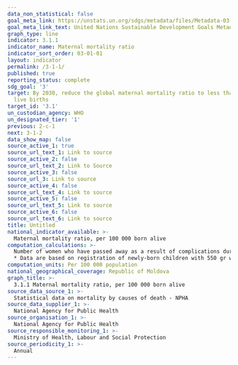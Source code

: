 ```yaml
---
data_non_statistical: false
goal_meta_link: https://unstats.un.org/sdgs/metadata/files/Metadata-03-01-01.pdf
goal_meta_link_text: United Nations Sustainable Development Goals Metadata (pdf 865kB)
graph_type: line
indicator: 3.1.1
indicator_name: Maternal mortality ratio
indicator_sort_order: 03-01-01
layout: indicator
permalink: /3-1-1/
published: true
reporting_status: complete
sdg_goal: '3'
target: By 2030, reduce the global maternal mortality ratio to less than 70 per 100,000
  live births
target_id: '3.1'
un_custodian_agency: WHO
un_designated_tier: '1'
previous: 2-c-1
next: 3-1-2
data_show_map: false
source_active_1: true
source_url_text_1: Link to source
source_active_2: false
source_url_text_2: Link to Source
source_active_3: false
source_url_3: Link to source
source_active_4: false
source_url_text_4: Link to source
source_active_5: false
source_url_text_5: Link to source
source_active_6: false
source_url_text_6: Link to source
title: Untitled
national_indicator_available: >-
  Maternal mortality ratio, per 100 000 born alive
computation_calculations: >-
  Number of women who have passed away as a result of complications during pregnancy or delivery in the year of reference, per 100 000 born alive* in the same year.<br> 
  * Data are based on registration of newly-born children with 550 gr weight and of 22 weeks of gestation.
computation_units: Per 100 000 population
national_geographical_coverage: Republic of Moldova
graph_title: >-
  3.1.1 Maternal mortality ratio, per 100 000 born alive
source_data_source_1: >-
  Statistical data on mortality by causes of death - NPHA  
source_data_supplier_1: >-
  National Agency for Public Health
source_organisation_1: >-
  National Agency for Public Health
source_responsible_monitoring_1: >-
  Ministry of Health, Labour and Social Protection
source_periodicity_1: >-
  Annual
---
```

